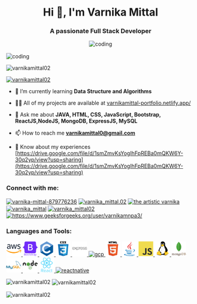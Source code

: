<h1 align="center">Hi 👋, I'm Varnika Mittal</h1>
<h3 align="center">A passionate Full Stack Developer</h3>
<p align="center">
  <img src="https://user-images.githubusercontent.com/74038190/236119160-976a0405-caa7-470c-9356-16d43402ea0a.gif" width="400" alt="coding">
</p>

<img align="center" padding-left="500" width="400"  alt="coding" src="https://user-images.githubusercontent.com/74038190/236119160-976a0405-caa7-470c-9356-16d43402ea0a.gif">

<p align="left"> <img src="https://komarev.com/ghpvc/?username=varnikamittal02&label=Profile%20views&color=0e75b6&style=flat" alt="varnikamittal02" /> </p>

<p align="left"> <a href="https://github.com/ryo-ma/github-profile-trophy"><img src="https://github-profile-trophy.vercel.app/?username=varnikamittal02" alt="varnikamittal02" /></a> </p>

- 🌱 I’m currently learning **Data Structure and Algorithms**

- 👨‍💻 All of my projects are available at [varnikamittal-portfolio.netlify.app/](varnikamittal-portfolio.netlify.app/)

- 💬 Ask me about **JAVA, HTML, CSS, JavaScript, Bootstrap, ReactJS,NodeJS, MongoDB, ExpressJS, MySQL**

- 📫 How to reach me **varnikamittal0@gmail.com**

- 📄 Know about my experiences [https://drive.google.com/file/d/1smZmvKsYogIhFpREBa0mQKW6Y-30q2yp/view?usp=sharing](https://drive.google.com/file/d/1smZmvKsYogIhFpREBa0mQKW6Y-30q2yp/view?usp=sharing)

<h3 align="left">Connect with me:</h3>
<p align="left">
<a href="https://linkedin.com/in/varnika-mittal-879776236" target="blank"><img align="center" src="https://raw.githubusercontent.com/rahuldkjain/github-profile-readme-generator/master/src/images/icons/Social/linked-in-alt.svg" alt="varnika-mittal-879776236" height="30" width="40" /></a>
<a href="https://instagram.com/varnika_mittal.02" target="blank"><img align="center" src="https://raw.githubusercontent.com/rahuldkjain/github-profile-readme-generator/master/src/images/icons/Social/instagram.svg" alt="varnika_mittal.02" height="30" width="40" /></a>
<a href="https://www.youtube.com/c/the artistic varnika" target="blank"><img align="center" src="https://raw.githubusercontent.com/rahuldkjain/github-profile-readme-generator/master/src/images/icons/Social/youtube.svg" alt="the artistic varnika" height="30" width="40" /></a>
<a href="https://www.codechef.com/users/varnika_mittal" target="blank"><img align="center" src="https://cdn.jsdelivr.net/npm/simple-icons@3.1.0/icons/codechef.svg" alt="varnika_mittal" height="30" width="40" /></a>
<a href="https://www.leetcode.com/varnika_mittal02" target="blank"><img align="center" src="https://raw.githubusercontent.com/rahuldkjain/github-profile-readme-generator/master/src/images/icons/Social/leet-code.svg" alt="varnika_mittal02" height="30" width="40" /></a>
<a href="https://auth.geeksforgeeks.org/user/https://www.geeksforgeeks.org/user/varnikamnpa3/" target="blank"><img align="center" src="https://raw.githubusercontent.com/rahuldkjain/github-profile-readme-generator/master/src/images/icons/Social/geeks-for-geeks.svg" alt="https://www.geeksforgeeks.org/user/varnikamnpa3/" height="30" width="40" /></a>
</p>

<h3 align="left">Languages and Tools:</h3>
<p align="left"> <a href="https://aws.amazon.com" target="_blank" rel="noreferrer"> <img src="https://raw.githubusercontent.com/devicons/devicon/master/icons/amazonwebservices/amazonwebservices-original-wordmark.svg" alt="aws" width="40" height="40"/> </a> <a href="https://getbootstrap.com" target="_blank" rel="noreferrer"> <img src="https://raw.githubusercontent.com/devicons/devicon/master/icons/bootstrap/bootstrap-plain-wordmark.svg" alt="bootstrap" width="40" height="40"/> </a> <a href="https://www.cprogramming.com/" target="_blank" rel="noreferrer"> <img src="https://raw.githubusercontent.com/devicons/devicon/master/icons/c/c-original.svg" alt="c" width="40" height="40"/> </a> <a href="https://www.w3schools.com/css/" target="_blank" rel="noreferrer"> <img src="https://raw.githubusercontent.com/devicons/devicon/master/icons/css3/css3-original-wordmark.svg" alt="css3" width="40" height="40"/> </a> <a href="https://expressjs.com" target="_blank" rel="noreferrer"> <img src="https://raw.githubusercontent.com/devicons/devicon/master/icons/express/express-original-wordmark.svg" alt="express" width="40" height="40"/> </a> <a href="https://cloud.google.com" target="_blank" rel="noreferrer"> <img src="https://www.vectorlogo.zone/logos/google_cloud/google_cloud-icon.svg" alt="gcp" width="40" height="40"/> </a> <a href="https://www.w3.org/html/" target="_blank" rel="noreferrer"> <img src="https://raw.githubusercontent.com/devicons/devicon/master/icons/html5/html5-original-wordmark.svg" alt="html5" width="40" height="40"/> </a> <a href="https://www.java.com" target="_blank" rel="noreferrer"> <img src="https://raw.githubusercontent.com/devicons/devicon/master/icons/java/java-original.svg" alt="java" width="40" height="40"/> </a> <a href="https://developer.mozilla.org/en-US/docs/Web/JavaScript" target="_blank" rel="noreferrer"> <img src="https://raw.githubusercontent.com/devicons/devicon/master/icons/javascript/javascript-original.svg" alt="javascript" width="40" height="40"/> </a> <a href="https://www.linux.org/" target="_blank" rel="noreferrer"> <img src="https://raw.githubusercontent.com/devicons/devicon/master/icons/linux/linux-original.svg" alt="linux" width="40" height="40"/> </a> <a href="https://www.mongodb.com/" target="_blank" rel="noreferrer"> <img src="https://raw.githubusercontent.com/devicons/devicon/master/icons/mongodb/mongodb-original-wordmark.svg" alt="mongodb" width="40" height="40"/> </a> <a href="https://www.mysql.com/" target="_blank" rel="noreferrer"> <img src="https://raw.githubusercontent.com/devicons/devicon/master/icons/mysql/mysql-original-wordmark.svg" alt="mysql" width="40" height="40"/> </a> <a href="https://nodejs.org" target="_blank" rel="noreferrer"> <img src="https://raw.githubusercontent.com/devicons/devicon/master/icons/nodejs/nodejs-original-wordmark.svg" alt="nodejs" width="40" height="40"/> </a> <a href="https://reactjs.org/" target="_blank" rel="noreferrer"> <img src="https://raw.githubusercontent.com/devicons/devicon/master/icons/react/react-original-wordmark.svg" alt="react" width="40" height="40"/> </a> <a href="https://reactnative.dev/" target="_blank" rel="noreferrer"> <img src="https://reactnative.dev/img/header_logo.svg" alt="reactnative" width="40" height="40"/> </a> </p>

<p><img align="left" src="https://github-readme-stats.vercel.app/api/top-langs?username=varnikamittal02&show_icons=true&locale=en&layout=compact" alt="varnikamittal02" /></p>

<p>&nbsp;<img align="center" src="https://github-readme-stats.vercel.app/api?username=varnikamittal02&show_icons=true&locale=en" alt="varnikamittal02" /></p>

<p><img align="center" src="https://github-readme-streak-stats.herokuapp.com/?user=varnikamittal02&" alt="varnikamittal02" /></p>
